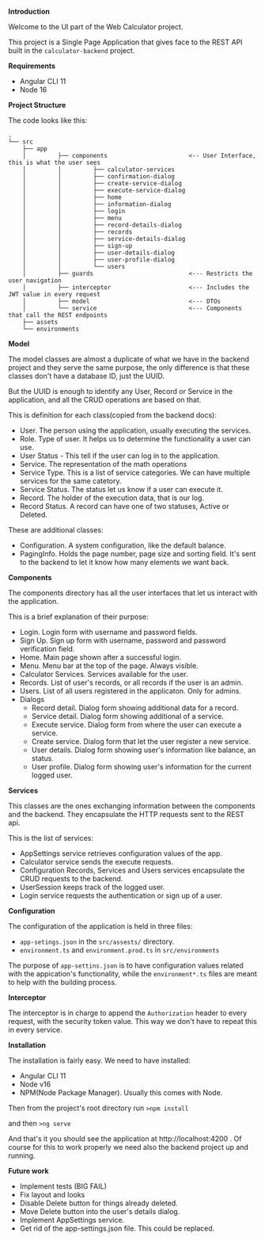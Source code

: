 **Introduction**

Welcome to the UI part of the Web Calculator project.

This project is a Single Page Application that gives face to the REST API built in the `calculator-backend` project.

**Requirements**

- Angular CLI 11
- Node 16

**Project Structure**

The code looks like this:

```
.
└── src
    ├── app
    │         ├── components                       <-- User Interface, this is what the user sees
    │         │         ├── calculator-services
    │         │         ├── confirmation-dialog
    │         │         ├── create-service-dialog
    │         │         ├── execute-service-dialog
    │         │         ├── home
    │         │         ├── information-dialog
    │         │         ├── login
    │         │         ├── menu
    │         │         ├── record-details-dialog
    │         │         ├── records
    │         │         ├── service-details-dialog
    │         │         ├── sign-up
    │         │         ├── user-details-dialog
    │         │         ├── user-profile-dialog
    │         │         └── users
    │         ├── guards                           <--- Restricts the user navigation
    │         ├── interceptor                      <--- Includes the JWT value in every request
    │         ├── model                            <--- DTOs
    │         └── service                          <--- Components that call the REST endpoints
    ├── assets
    └── environments
```

**Model**

The model classes are almost a duplicate of what we have in the backend project and they 
serve the same purpose, the only difference is that these classes don't have a database ID, just the UUID.

But the UUID is enough to identify any User, Record or Service in the application, and all the
CRUD operations are based on that.

This is definition for each class(copied from the backend docs):
- User. The person using the application, usually executing the services.
- Role. Type of user. It helps us to determine the functionality a user can use.
- User Status - This tell if the user can log in to the application.
- Service. The representation of the math operations
- Service Type. This is a list of service categories. We can have multiple services for the same catetory.
- Service Status. The status let us know if a user can execute it.
- Record. The holder of the execution data, that is our log.
- Record Status. A record can have one of two statuses, Active or Deleted.

These are additional classes:
- Configuration. A system configuration, like the default balance.
- PagingInfo. Holds the page number, page size and sorting field. It's sent to the backend to let it know how many elements we want back.

**Components**

The components directory has all the user interfaces that let us interact with the application.

This is a brief explanation of their purpose:
- Login. Login form with username and password fields.
- Sign Up. Sign up form with username, password and password verification field.
- Home. Main page shown after a successful login.
- Menu. Menu bar at the top of the page. Always visible.
- Calculator Services. Services available for the user.
- Records. List of user's records, or all records if the user is an admin.
- Users. List of all users registered in the applicaton. Only for admins.
- Dialogs
  - Record detail. Dialog form showing additional data for a record.
  - Service detail. Dialog form showing additional of a service.
  - Execute service. Dialog form from where the user can execute a service.
  - Create service. Dialog form that let the user register a new service.
  - User details. Dialog form showing user's information like balance, an status.
  - User profile. Dialog form showing user's information for the current logged user.


**Services**

This classes are the ones exchanging information between the components and the backend.
They encapsulate the HTTP requests sent to the REST api.

This is the list of services:
- AppSettings service retrieves configuration values of the app.
- Calculator service sends the execute requests.
- Configuration Records, Services and Users services encapsulate the CRUD requests to the backend.
- UserSession keeps track of the logged user.
- Login service requests the authentication or sign up of a user.


**Configuration**

The configuration of the application is held in three files:
- `app-setings.json` in the  `src/assests/` directory.
- `environment.ts` and `environment.prod.ts` in `src/environments`

The purpose of `app-settins.json` is to have configuration values related with the appication's functionality, while the `environment*.ts` files are meant to help with the building process.

**Interceptor**

The interceptor is in charge to append the `Authorization` header to every request, with the security token value.
This way we don't have to repeat this in every service.


**Installation**

The installation is fairly easy. We need to have installed:
- Angular CLI 11
- Node v16
- NPM(Node Package Manager). Usually this comes with Node.

Then from the project's root directory run
`>npm install`

and then
`>ng serve`


And that's it you should see the application at http://localhost:4200 .
Of course for this to work properly we need also the backend project up and running.


**Future work**
- Implement tests (BIG FAIL)
- Fix layout and looks
- Disable Delete button for things already deleted.
- Move Delete button into the user's details dialog.
- Implement AppSettings service.
- Get rid of the app-settings.json file. This could be replaced.

